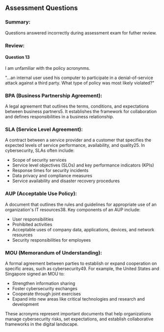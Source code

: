 ## Assessment Questions

### Summary:
Questions answered incorrectly during assessment exam for futher review.

### Review:

#### Question 13

I am unfamiliar with the policy acronynms.

"...an internal user used his computer to participate in a denial-of-service attack against a third party. What type of policy was most likely violated?"

### BPA (Business Partnership Agreement): 
A legal agreement that outlines the terms, conditions, and expectations between business partners5. It establishes the framework for collaboration and defines responsibilities in a business relationship.

### SLA (Service Level Agreement): 
A contract between a service provider and a customer that specifies the expected levels of service performance, availability, and quality25. In cybersecurity, SLAs often include:
- Scope of security services
- Service level objectives (SLOs) and key performance indicators (KPIs)
- Response times for security incidents
- Data privacy and compliance measures
- Service availability and disaster recovery procedures

### AUP (Acceptable Use Policy): 
A document that outlines the rules and guidelines for appropriate use of an organization's IT resources38. Key components of an AUP include:
- User responsibilities
- Prohibited activities
- Acceptable uses of company data, applications, devices, and network resources
- Security responsibilities for employees

### MOU (Memorandum of Understanding): 
A formal agreement between parties to establish or expand cooperation on specific areas, such as cybersecurity49. For example, the United States and Singapore signed an MOU to:
- Strengthen information sharing
- Foster cybersecurity exchanges
- Cooperate through joint exercises
- Expand into new areas like critical technologies and research and development

These acronyms represent important documents that help organizations manage cybersecurity risks, set expectations, and establish collaborative frameworks in the digital landscape.
